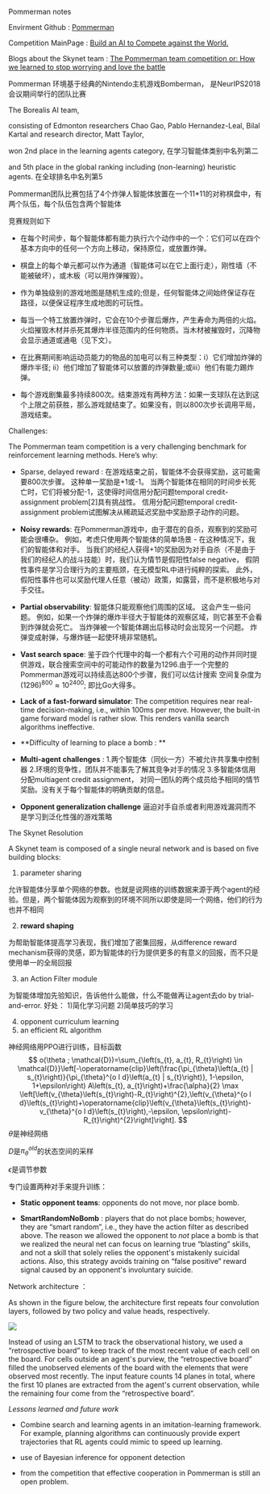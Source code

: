 Pommerman notes

Envirment Github : [Pommerman](<https://github.com/MultiAgentLearning/playground/tree/master/pommerman>)

Competition MainPage : [Build an AI to Compete against the World.](<https://www.pommerman.com/>)

Blogs about the Skynet team : [The Pommerman team competition or: How we learned to stop worrying and love the battle](<https://www.borealisai.com/en/blog/pommerman-team-competition-or-how-we-learned-stop-worrying-and-love-battle/>)

Pommerman 环境基于经典的Nintendo主机游戏Bomberman， 是NeurIPS2018会议期间举行的团队比赛

The Borealis AI team, 

consisting of Edmonton researchers Chao Gao, Pablo Hernandez-Leal, Bilal Kartal and research director, Matt Taylor, 

won 2nd place in the learning agents category,  在学习智能体类别中名列第二

and 5th place in the global ranking including (non-learning) heuristic agents. 在全球排名中名列第5

Pommerman团队比赛包括了4个炸弹人智能体放置在一个11*11的对称棋盘中，有两个队伍，每个队伍包含两个智能体

竞赛规则如下

- 在每个时间步，每个智能体都有能力执行六个动作中的一个：它们可以在四个基本方向中的任何一个方向上移动，保持原位，或放置炸弹。
- 棋盘上的每个单元都可以作为通道（智能体可以在它上面行走），刚性墙（不能被破坏），或木板（可以用炸弹摧毁）。

- 作为单独级别的游戏地图是随机生成的;但是，任何智能体之间始终保证存在路径，以便保证程序生成地图的可玩性。
- 每当一个特工放置炸弹时，它会在10个步骤后爆炸，产生寿命为两倍的火焰。火焰摧毁木材并杀死其爆炸半径范围内的任何物质。当木材被摧毁时，沉降物会显示通道或通电（见下文）。
- 在比赛期间影响运动员能力的物品的加电可以有三种类型：i）它们增加炸弹的爆炸半径; ii）他们增加了智能体可以放置的炸弹数量;或iii）他们有能力踢炸弹。
- 每个游戏剧集最多持续800次。结束游戏有两种方法：如果一支球队在达到这个上限之前获胜，那么游戏就结束了。如果没有，则以800次步长调用平局，游戏结束。

Challenges:

The Pommerman team competition is a very challenging benchmark for reinforcement learning methods. Here’s why:

- Sparse, delayed reward : 在游戏结束之前，智能体不会获得奖励，这可能需要800次步骤。 这种单一奖励是+1或-1。 当两个智能体在相同的时间步长死亡时，它们将被分配-1，这使得时间信用分配问题temporal credit-assignment problem[2]具有挑战性。 信用分配问题temporal credit-assignment problem试图解决从稀疏延迟奖励中奖励原子动作的问题。
- **Noisy rewards**: 在Pommerman游戏中，由于潜在的自杀，观察到的奖励可能会很嘈杂。 例如，考虑只使用两个智能体的简单场景 - 在这种情况下，我们的智能体和对手。 当我们的经纪人获得+1的奖励因为对手自杀（不是由于我们的经纪人的战斗技能）时，我们认为情节是假阳性false negative， 假阴性事件是学习合理行为的主要瓶颈，在无模型RL中进行纯粹的探索。 此外，假阳性事件也可以奖励代理人任意（被动）政策，如露营，而不是积极地与对手交往。
- **Partial observability**: 智能体只能观察他们周围的区域。 这会产生一些问题。 例如，如果一个炸弹的爆炸半径大于智能体的观察区域，则它甚至不会看到炸弹就会死亡。 当炸弹被一个智能体踢出后移动时会出现另一个问题。 炸弹变成射弹，与爆炸链一起使环境非常随机。
- **Vast search space**: 鉴于四个代理中的每一个都有六个可用的动作并同时提供游戏，联合搜索空间中的可能动作的数量为1296.由于一个完整的Pommerman游戏可以持续高达800个步骤，我们可以估计搜索 空间复杂度为$(1296)^{800}≈10^{2400}$; 即比Go大得多。
- **Lack of a fast-forward simulator**: The competition requires near real-time decision-making, i.e., within 100ms per move. However, the built-in game forward model is rather slow. This renders vanilla search algorithms ineffective.
- **Difficulty of learning to place a bomb : **

- **Multi-agent challenges** : 1.两个智能体（同伙一方）不被允许共享集中控制器 2.环境的竞争性，团队并不能事先了解其竞争对手的情况 3.多智能体信用分配multiagent credit assignment， 对同一团队的两个成员给予相同的情节奖励。没有关于每个智能体的明确贡献的信息。
- **Opponent generalization challenge** 逼迫对手自杀或者利用游戏漏洞而不是学习到泛化性强的游戏策略

The Skynet Resolution

A Skynet team is composed of a single neural network and is based on five building blocks:

1. parameter sharing

允许智能体分享单个网络的参数。也就是说网络的训练数据来源于两个agent的经验。但是，两个智能体因为观察到的环境不同所以即使是同一个网络，他们的行为也并不相同

2. **reward shaping**

为帮助智能体提高学习表现，我们增加了密集回报，从difference reward mechanism获得的灵感，即为智能体的行为提供更多的有意义的回报，而不只是使用单一的全局回报

3. an Action Filter module

为智能体增加先验知识，告诉他什么能做，什么不能做再让agent去do by trial-and-error.
好处：
1)简化学习问题
2)简单技巧的学习

4. opponent curriculum learning
5. an efficient RL algorithm

神经网络用PPO进行训练，目标函数
$$
o(\theta ; \mathcal{D})=\sum_{\left(s_{t}, a_{t}, R_{t}\right) \in \mathcal{D}}\left[-\operatorname{clip}\left(\frac{\pi_{\theta}\left(a_{t} | s_{t}\right)}{\pi_{\theta}^{o l d}\left(a_{t} | s_{t}\right)}, 1-\epsilon, 1+\epsilon\right) A\left(s_{t}, a_{t}\right)+\frac{\alpha}{2} \max \left[\left(v_{\theta}\left(s_{t}\right)-R_{t}\right)^{2},\left(v_{\theta}^{o l d}\left(s_{t}\right)+\operatorname{clip}\left(v_{\theta}\left(s_{t}\right)-v_{\theta}^{o l d}\left(s_{t}\right),-\epsilon, \epsilon\right)-R_{t}\right)^{2}\right]\right].
$$
$\theta$是神经网络

$D$是$\pi^{old}_\theta​$的状态空间的采样

$\epsilon$是调节参数

专门设置两种对手来提升训练：

- **Static opponent teams**: opponents do not move, nor place bomb.  

- **SmartRandomNoBomb** : players that do not place bombs; however, they are “smart random”, i.e., they have the action filter as described above. The reason we allowed the opponent to *not* place a bomb is that we realized the neural net can focus on learning true “blasting” skills, and not a skill that solely relies the opponent's mistakenly suicidal actions. Also, this strategy avoids training on “false positive” reward signal caused by an opponent's involuntary suicide.



Network architecture ： 

As shown in the figure below, the architecture first repeats four convolution layers, followed by two policy and value heads, respectively.



![](https://www.borealisai.com/media/filer_public_thumbnails/filer_public/27/d7/27d7feda-e62b-466f-8a62-c69f07621c26/blog-pommerman-img3.png__1042x2000_q85_subsampling-2.png)

Instead of using an LSTM to track the observational history, we used a “retrospective board” to keep track of the most recent value of each cell on the board. For cells outside an agent's purview, the “retrospective board” filled the unobserved elements of the board with the elements that were observed most recently. The input feature counts 14 planes in total, where the first 10 planes are extracted from the agent's current observation, while the remaining four come from the “retrospective board”. 

*Lessons learned and future work*

- Combine search and learning agents in an imitation-learning framework. For example, planning algorithms can continuously provide expert trajectories that RL agents could mimic to speed up learning.

- use of Bayesian inference for opponent detection
- from the competition that effective cooperation in Pommerman is still an open problem.